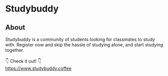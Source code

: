 # Studybuddy

## About
Studybuddy is a community of students looking for classmates to study with. Register now and skip the hassle of studying alone, and start studying together.
<br/>
<br/>
👇 Check it out! 👇
<br/>
https://www.studybuddy.coffee
<br/>
<br/>

